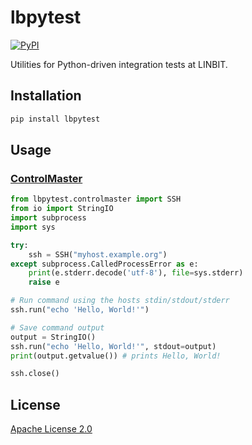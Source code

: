 # lbpytest

[![PyPI](https://img.shields.io/pypi/v/lbpytest)](https://pypi.org/project/lbpytest/)

Utilities for Python-driven integration tests at LINBIT.

## Installation

```bash
pip install lbpytest
```

## Usage

### [ControlMaster](./src/lbpytest/controlmaster.py)

```python
from lbpytest.controlmaster import SSH
from io import StringIO
import subprocess
import sys

try:
    ssh = SSH("myhost.example.org")
except subprocess.CalledProcessError as e:
    print(e.stderr.decode('utf-8'), file=sys.stderr)
    raise e

# Run command using the hosts stdin/stdout/stderr
ssh.run("echo 'Hello, World!'")

# Save command output
output = StringIO()
ssh.run("echo 'Hello, World!'", stdout=output)
print(output.getvalue()) # prints Hello, World!

ssh.close()
```

## License

[Apache License 2.0](https://choosealicense.com/licenses/apache-2.0/)